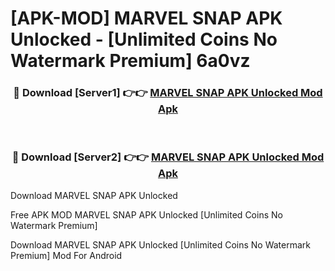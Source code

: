 # [APK-MOD] MARVEL SNAP APK Unlocked - [Unlimited Coins No Watermark Premium] 6a0vz



<div align="center">
<h3>🔴 Download [Server1] 👉👉 <a href="https://momento.my/?title=MARVEL_SNAP_APK_Unlocked">MARVEL SNAP APK Unlocked Mod Apk</a></h3><br>

<h3>🔴 Download [Server2] 👉👉 <a href="https://momento.my/?title=MARVEL_SNAP_APK_Unlocked">MARVEL SNAP APK Unlocked Mod Apk</a></h3>
</div>



Download MARVEL SNAP APK Unlocked 

Free APK MOD MARVEL SNAP APK Unlocked [Unlimited Coins No Watermark Premium]

Download MARVEL SNAP APK Unlocked [Unlimited Coins No Watermark Premium] Mod For Android
